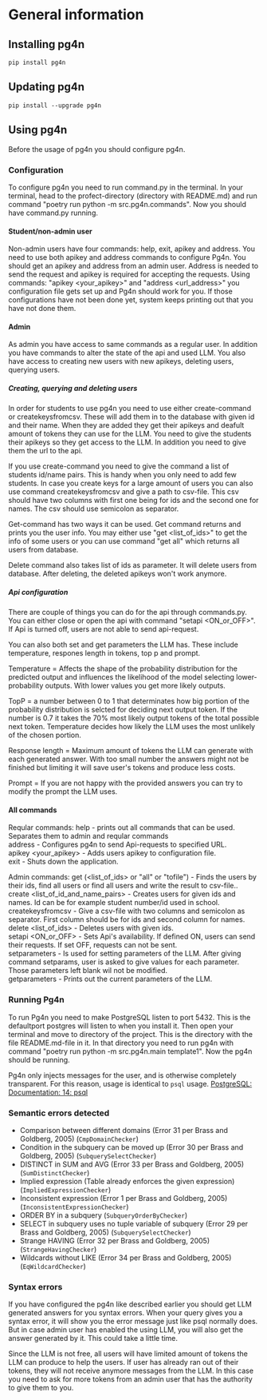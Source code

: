 # General information

## Installing pg4n

`pip install pg4n`

## Updating pg4n

`pip install --upgrade pg4n`

## Using pg4n

Before the usage of pg4n you should configure pg4n.

### Configuration

To configure pg4n you need to run command.py in the terminal. In your terminal, head to the profect-directory (directory with README.md) and run command "poetry run python -m src.pg4n.commands". Now you should have command.py running. 

#### Student/non-admin user

Non-admin users have four commands: help, exit, apikey and address. You need to use both apikey and address commands to configure Pg4n. You should get an apikey and address from an admin user. Address is needed to send the request and apikey is required for accepting the requests. Using commands: "apikey <your_apikey>" and "address <url_address>" you configuration file gets set up and Pg4n should work for you. If those configurations have not been done yet, system keeps printing out that you have not done them.

#### Admin

As admin you have access to same commands as a regular user. In addition you have commands to alter the state of the api and used LLM. You also have access to creating new users with new apikeys, deleting users, querying users. 

##### Creating, querying and deleting users

In order for students to use pg4n you need to use either create-command or createkeysfromcsv. These will add them in to the database with given id and their name. When they are added they get their apikeys and deafult amount of tokens they can use for the LLM. You need to give the students their apikeys so they get access to the LLM. In addition you need to give them the url to the api.

If you use create-command you need to give the command a list of students id/name pairs. This is handy when you only need to add few students. In case you create keys for a large amount of users you can also use command createkeysfromcsv and give a path to csv-file. This csv should have two columns with first one being for ids and the second one for names. The csv should use semicolon as separator.

Get-command has two ways it can be used. Get command returns and prints you the user info. You may either use "get <list_of_ids>" to get the info of some users or you can use command "get all" which returns all users from database.

Delete command also takes list of ids as parameter. It will delete users from database. After deleting, the deleted apikeys won't work anymore.

##### Api configuration

There are couple of things you can do for the api through commands.py. You can either close or open the api with command "setapi <ON_or_OFF>". If Api is turned off, users are not able to send api-request.

You can also both set and get parameters the LLM has. These include temperature, respones length in tokens, top p and prompt. 

Temperature = Affects the shape of the probability distribution for the predicted output and influences the likelihood of the model selecting lower-probability outputs. With lower values you get more likely outputs.  

TopP = a number between 0 to 1 that determinates how big portion of the probability distribution is selcted for deciding next output token. If the number is 0.7 it takes the 70% most likely output tokens of the total possible next token. Temperature decides how likely the LLM uses the most unlikely of the chosen portion.

Response length = Maximum amount of tokens the LLM can generate with each generated answer. With too small number the answers might not be finished but limiting it will save user's tokens and produce less costs.

Prompt = If you are not happy with the provided answers you can try to modify the prompt the LLM uses.


#### All commands

Reqular commands:
help - prints out all commands that can be used. Separates them to admin and reqular commands  
address <url> - Configures pg4n to send Api-requests to specified URL.  
apikey <your_apikey> - Adds users apikey to configuration file.  
exit - Shuts down the application.  

Admin commands:
get (<list_of_ids> or "all" or "tofile") - Finds the users by their ids, find all users or find all users and write the result to csv-file..  
create <list_of_id_and_name_pairs> - Creates users for given ids and names. Id can be for example student number/id used in school.  
createkeysfromcsv - Give a csv-file with two columns and semicolon as separator. First column should be for ids and second column for names.  
delete <list_of_ids> - Deletes users with given ids.  
setapi <ON_or_OFF> - Sets Api's availability. If defined ON, users can send their requests. If set OFF, requests can not be sent.  
setparameters - Is used for setting parameters of the LLM. After giving command setparams, user is asked to give values for each parameter. Those parameters left blank wil not be modified.  
getparameters - Prints out the current parameters of the LLM.  

### Running Pg4n

To run Pg4n you need to make PostgreSQL listen to port 5432. This is the defaultport postgres will listen to when you install it. Then open your terminal and move to directory of the project. This is the directory with the file README.md-file in it. In that directory you need to run pg4n with command "poetry run python -m src.pg4n.main template1". Now the pg4n should be running.

Pg4n only injects messages for the user, and is otherwise completely transparent. For this reason, usage is identical to `psql` usage. [PostgreSQL: Documentation: 14: psql](https://www.postgresql.org/docs/14/app-psql.html)

### Semantic errors detected

- Comparison between different domains (Error 31 per Brass and Goldberg, 2005) (`CmpDomainChecker`)
- Condition in the subquery can be moved up (Error 30 per Brass and Goldberg, 2005) (`SubquerySelectChecker`)
- DISTINCT in SUM and AVG (Error 33 per Brass and Goldberg, 2005) (`SumDistinctChecker`)
- Implied expression (Table already enforces the given expression) (`ImpliedExpressionChecker`)
- Inconsistent expression (Error 1 per Brass and Goldberg, 2005) (`InconsistentExpressionChecker`)
- ORDER BY in a subquery (`SubqueryOrderByChecker`)
- SELECT in subquery uses no tuple variable of subquery (Error 29 per Brass and Goldberg, 2005) (`SubquerySelectChecker`)
- Strange HAVING (Error 32 per Brass and Goldberg, 2005) (`StrangeHavingChecker`)
- Wildcards without LIKE (Error 34 per Brass and Goldberg, 2005) (`EqWildcardChecker`)


### Syntax errors

If you have configured the pg4n like described earlier you should get LLM generated answers for you syntax errors. When your query gives you a syntax error, it will show you the error message just like psql normally does. But in case admin user has enabled the using LLM, you will also get the answer generated by it. This could take a little time.

Since the LLM is not free, all users will have limited amount of tokens the LLM can produce to help the users. If user has already ran out of their tokens, they will not receive anymore messages from the LLM. In this case you need to ask for more tokens from an admin user that has the authority to give them to you.

